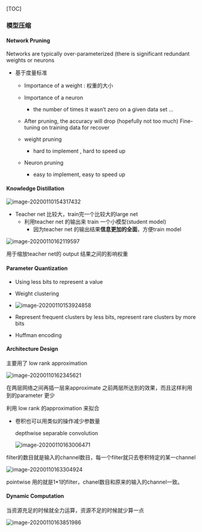 [TOC]

### 模型压缩



#### Network Pruning

Networks are typically over-parameterized (there is significant  redundant weights or neurons

* 基于度量标准

  * Importance of a weight : 权重的大小

  * Importance of a neuron
    * the number of times it wasn’t zero on a given data set …	

  * After pruning, the accuracy will drop (hopefully not too much) Fine-tuning on training data for recover
  * weight pruning
    * hard to implement , hard to speed up
  * Neuron pruning
    * easy to implement, easy to speed up



#### Knowledge Distillation

![image-20200110154317432](/home/xyu3/md/img/image-20200110154317432.png)



* Teacher net 比较大，train完一个比较大的large net
  * 利用teacher net 的输出来 train 一个小模型(student model)
    * 因为teacher net 的输出结果**信息更加的全面**，方便train model

![image-20200110162119597](/home/xyu3/md/img/image-20200110162119597.png)

用于缩放teacher net的 output 结果之间的影响权重

#### Parameter Quantization

*  Using less bits to represent a value
*  Weight clustering
  * ![image-20200110153924858](/home/xyu3/md/img/image-20200110153924858.png)

*  Represent frequent clusters by less bits, represent rare clusters by more bits
  * Huffman encoding

  

#### Architecture  Design

主要用了 low rank approximation

![image-20200110162345621](/home/xyu3/md/img/image-20200110162345621.png)

在两层网络之间再插一层来approximate 之前两层所达到的效果，而且这样利用到的parameter 更少

利用 low rank 的approximation 来拟合



* 卷积也可以用类似的操作减少参数量

  depthwise separable convolution

  ![image-20200110163006471](/home/xyu3/md/img/image-20200110163006471.png)



filter的数目就是输入的channel数目，每一个filter就只去卷积特定的某一channel

![image-20200110163304924](/home/xyu3/md/img/image-20200110163304924.png)

pointwise 用的就是1*1的filter，chanel数目和原来的输入的channel一致。





#### Dynamic  Computation

当资源充足的时候就全力运算，资源不足的时候就少算一点

![image-20200110163851986](/home/xyu3/.config/Typora/typora-user-images/image-20200110163851986.png)

